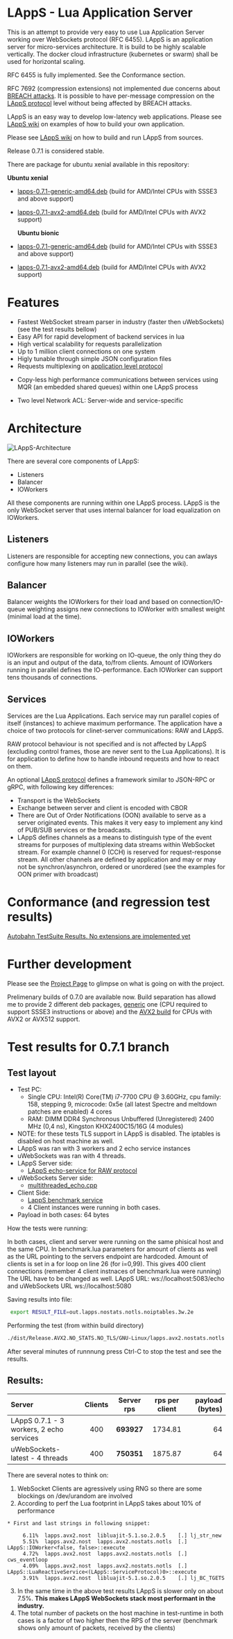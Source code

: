 # LAppS - Lua Application Server

This is an attempt to provide very easy to use Lua Application Server working over WebSockets protocol (RFC 6455). LAppS is an application server for micro-services architecture. It is build to be highly scalable vertically. The docker cloud infrastructure (kubernetes or swarm) shall be used for horizontal scaling.

RFC 6455 is fully implemented.  See the Conformance section.

RFC 7692 (compression extensions) not implemented due concerns about [BREACH attacks](https://en.wikipedia.org/wiki/BREACH). It is possible to have per-message compression on the [LAppS protocol](https://github.com/ITpC/LAppS/blob/master/LAppS_Protocol_Specification.md) level without being affected by BREACH attacks.

LAppS is an easy way to develop low-latency web applications. Please see [LAppS wiki](https://github.com/ITpC/LAppS/wiki) on examples of how to build your own application.

Please see [LAppS wiki](https://github.com/ITpC/LAppS/wiki) on how to build and run LAppS from sources. 

Release 0.7.1 is considered stable.

There are package for ubuntu xenial available in this repository:

  **Ubuntu xenial**

* [lapps-0.7.1-generic-amd64.deb](https://github.com/ITpC/LAppS/raw/master/packages/xenial/lapps-0.7.1-generic-amd64.deb) (build for AMD/Intel CPUs with SSSE3 and above support)
* [lapps-0.7.1-avx2-amd64.deb](https://github.com/ITpC/LAppS/raw/master/packages/xenial/lapps-0.7.1-avx2-amd64.deb) (build for AMD/Intel CPUs with AVX2 support)

  **Ubuntu bionic**

* [lapps-0.7.1-generic-amd64.deb](https://github.com/ITpC/LAppS/raw/master/packages/bionic/lapps-0.7.1-generic-amd64.deb) (build for AMD/Intel CPUs with SSSE3 and above support)
* [lapps-0.7.1-avx2-amd64.deb](https://github.com/ITpC/LAppS/raw/master/packages/bionic/lapps-0.7.1-avx2-amd64.deb) (build for AMD/Intel CPUs with AVX2 support)

# Features

* Fastest WebSocket stream parser in industry (faster then uWebSockets) (see the test results bellow)
* Easy API for rapid development of backend services in lua
* High vertical scalability for requests parallelization
* Up to 1 million client connections on one system
* Higly tunable through simple JSON configuration files
* Requests multiplexing on [application level protocol](https://github.com/ITpC/LAppS/blob/master/LAppS_Protocol_Specification.md)
+ Copy-less high performance communications between services using MQR (an embedded shared queues) within one LAppS process
* Two level Network ACL: Server-wide and service-specific


# Architecture

![LAppS-Architecture](https://github.com/ITPC/LAppS/raw/master/docs/LAppS-Architecture.png "LAppS pipline")

There are several core components of LAppS:
  * Listeners
  * Balancer
  * IOWorkers

All these components are running within one LAppS process. LAppS is the only WebSocket server that uses internal balancer for load equalization on IOWorkers.

## Listeners

Listeners are responsible for accepting new connections, you can awlays configure how many listeners may run in parallel (see the wiki).

## Balancer

Balancer weights the IOWorkers for their load and based on connection/IO-queue weighting assigns new connections to IOWorker with smallest weight (minimal load at the time).

## IOWorkers

IOWorkers are responsible for working on IO-queue, the only thing they do is an input and output of the data, to/from clients. Amount of IOWorkers running in parallel defines the IO-performance. Each IOWorker can support tens thousands of connections. 

## Services

Services are the Lua Applications. Each service may run parallel copies of itself (instances) to achieve maximum performance. The application have a choice of two protocols for clinet-server communications: RAW and LAppS.

RAW protocol behaviour is not specified and is not affected by LAppS (excluding control frames, those are never sent to the Lua Applications). It is for application to define how to handle inbound requests and how to react on them.

An optional [LAppS protocol](https://github.com/ITpC/LAppS/blob/master/LAppS_Protocol_Specification.md) defines a framework similar to JSON-RPC or gRPC, with following key differences:
  * Transport is the WebSockets
  * Exchange between server and client is encoded with CBOR
  * There are  Out of Order Notifications (OON) available to serve as a server originated events. This makes it very easy to implement any kind of PUB/SUB services or the broadcasts.
  * LAppS defines channels as a means to distinguish type of the event streams for purposes of multiplexing data streams within WebSocket stream. For example channel 0 (CCH) is reserved for request-response stream. All other channels are defined by application and may or may not be synchron/asynchron, ordered or unordered (see the examples for OON primer with broadcast)

# Conformance (and regression test results)

[Autobahn TestSuite Results. No extensions are implemented yet](http://htmlpreview.github.io/?https://github.com/ITpC/LAppS/blob/master/autobahn-testsuite-results/index.html)


# Further development

Please see the [Project Page](https://github.com/ITpC/LAppS/projects/1) to glimpse on what is going on with the project.

Prelimenary builds of 0.7.0 are available now. Build separation has allowd me to provide 2 different deb packages, [generic](https://github.com/ITpC/LAppS/raw/master/packages/lapps-0.7.0-ssse3-amd64.deb) one (CPU required to support SSSE3 instructions or above) and the [AVX2 build](https://github.com/ITpC/LAppS/raw/master/packages/lapps-0.7.0-avx2-amd64.deb) for CPUs with AVX2 or AVX512 support.


# Test results for 0.7.1 branch

## Test layout

* Test PC: 
  * Single CPU: Intel(R) Core(TM) i7-7700 CPU @ 3.60GHz, cpu family: 158, stepping 9, microcode: 0x5e (all latest Spectre and meltdown patches are enabled) 4 cores
  * RAM: DIMM DDR4 Synchronous Unbuffered (Unregistered) 2400 MHz (0,4 ns), Kingston KHX2400C15/16G (4 modules)
* NOTE: for these tests TLS support in LAppS is disabled. The iptables is disabled on host machine as well.
* LAppS was ran with 3 workers and 2 echo service instances
* uWebSockets was ran with 4 threads.
* LAppS Server side:
  * [LAppS echo-service for RAW protocol](https://github.com/ITpC/LAppS/blob/master/examples/echo/echo.lua) 
* uWebSockets Server side:
  * [multithreaded_echo.cpp](https://github.com/ITpC/LAppS/blob/master/benchmark/uWS/multithreaded_echo.cpp)
* Client Side:
  * [LappS benchmark service](https://github.com/ITpC/LAppS/blob/master/apps/benchmark/benchmark.lua)
  * 4 Client instances were running in both cases.
* Payload in both cases: 64 bytes

How the tests were running:

  In both cases, client and server were running on the same phisical host and the same CPU. In benchmark.lua parameters for amount of clients as well as the URL pointing to the servers endpoint are hardcoded. Amount of clients is set in a for loop on line 26 (for i=0,99). This gives 400 client connections (remember 4 client instnaces of benchmark.lua were running)
  The URL have to be changed as well. LAppS URL: ws://localhost:5083/echo and uWebSockets URL ws://localhost:5080

  Saving results into file:

```bash
 export RESULT_FILE=out.lapps.nostats.notls.noiptables.3w.2e 
```

  Performing the test (from within build directory)

```bash
./dist/Release.AVX2.NO_STATS.NO_TLS/GNU-Linux/lapps.avx2.nostats.notls >  ${RESULT_FILE} ; egrep "^[1-9]" ${RESULT_FILE} | sed -e 's/ms[1-9]/ms\n$/g' | sed -e '/^$/d' > ${RESULT_FILE}.flt; tail -n $(( $(wc -l ${RESULT_FILE}.flt | awk '{print $1}') - 8 )) ${RESULT_FILE}.flt > ${RESULT_FILE}; awk -v avg=0 "{avg+=\$1}END{print \"Server average RPS: \" (avg/$(wc -l ${RESULT_FILE}|awk '{print $1}'))*4}" ${RESULT_FILE}
``` 

  After several minutes of runnnung press Ctrl-C to stop the test and see the results.

## Results:

| Server | Clients | Server rps | rps per client| payload (bytes)|
|:---|:---:|:---:|:---:|---:|
|LAppS 0.7.1 - 3 workers, 2 echo services| 400 | **693927** | 1734.81  | 64 |
|uWebSockets-latest  - 4 threads | 400 | **750351** | 1875.87 | 64 |

There are several notes to think on:

  1. WebSocket Clients are agressively using RNG so there are some blockings on /dev/urandom are involved
  2. According to perf the Lua footprint in LAppS takes about 10% of performance 

    * First and last strings in following snippet:
```text
     6.11%  lapps.avx2.nost  libluajit-5.1.so.2.0.5    [.] lj_str_new
     5.51%  lapps.avx2.nost  lapps.avx2.nostats.notls  [.] LAppS::IOWorker<false, false>::execute
     4.72%  lapps.avx2.nost  lapps.avx2.nostats.notls  [.] cws_eventloop
     4.09%  lapps.avx2.nost  lapps.avx2.nostats.notls  [.] LAppS::LuaReactiveService<(LAppS::ServiceProtocol)0>::execute
     3.91%  lapps.avx2.nost  libluajit-5.1.so.2.0.5    [.] lj_BC_TGETS
```

  3. In the same time in the above test results LAppS is slower only on about 7.5%. **This makes LAppS WebSockets stack most performant in the industry.**
  4. The total number of packets on the host machine in test-runtime in both cases is a factor of two higher then the RPS of the server (benchmark shows only amount of packets, received by the clients)


